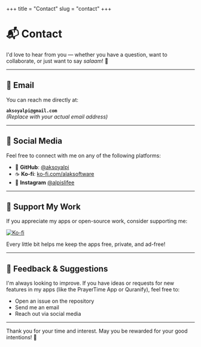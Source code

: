 +++
title = "Contact"
slug = "contact"
+++

# 📬 Contact

I'd love to hear from you — whether you have a question, want to collaborate, or just want to say *salaam*! 🤝

---

## 📧 Email

You can reach me directly at:

**`aksoyalpi@gmail.com`**  
_(Replace with your actual email address)_

---

## 💬 Social Media

Feel free to connect with me on any of the following platforms:

- 🐙 **GitHub**: [@aksoyalpi](https://github.com/aksoyalpi)  
- ☕ **Ko-fi**: [ko-fi.com/alaksoftware](https://ko-fi.com/alaksoftware)  
- 📱 **Instagram** [@alpislifee](https://instagram.com/alpislifee)

---

## 🙌 Support My Work

If you appreciate my apps or open-source work, consider supporting me:

[![Ko-fi](https://ko-fi.com/img/githubbutton_sm.svg)](https://ko-fi.com/alaksoftware)

Every little bit helps me keep the apps free, private, and ad-free!

---

## 🤲 Feedback & Suggestions

I'm always looking to improve. If you have ideas or requests for new features in my apps (like the PrayerTime App or Quranify), feel free to:

- Open an issue on the repository  
- Send me an email  
- Reach out via social media

---

Thank you for your time and interest. May you be rewarded for your good intentions! 🌿
